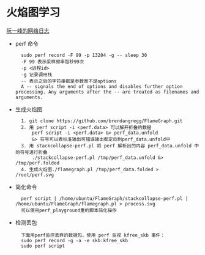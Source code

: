 # 火焰图学习

[阮一峰的网络日志](https://www.ruanyifeng.com/blog/2017/09/flame-graph.html)

* perf 命令

        sudo perf record -F 99 -p 13204 -g -- sleep 30
        -F 99 表示采样频率每秒99次
        -p <进程id>
        -g 记录调用栈
        -- 表示之后的字符串都是参数而不是options
        A -- signals the end of options and disables further option processing. Any arguments after the -- are treated as filenames and arguments.

* 生成火焰图

        1. git clone https://github.com/brendangregg/FlameGraph.git
        2. 用 perf script -i <perf.data> 可以解开折叠的数据
            perf script -i <perf.data> &> perf_data.unfold
            &> 符号可以表标准输出可错误输出都定向到perf_data.unfold中
        3. 用 stackcollapse-perf.pl 将 perf 解析出的内容 perf_data.unfold 中的符号进行折叠
            ./stackcollapse-perf.pl /tmp/perf_data.unfold &> /tmp/perf.folded
        4. 生成火焰图./flamegraph.pl /tmp/perf_data.folded > /root/perf.svg

* 简化命令

        perf script | /home/ubuntu/FlameGraph/stackcollapse-perf.pl | /home/ubuntu/FlameGraph/flamegraph.pl > process.svg
        可以使用perf_playground重的脚本简化操作

* 检测丢包

        下面用perf监控丢弃的数据包，使用 perf 监视 kfree_skb 事件：
        sudo perf record -g -a -e skb:kfree_skb
        sudo perf script